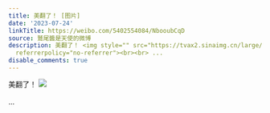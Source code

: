 ```yaml
---
title: 美翻了！ [图片]
date: '2023-07-24'
linkTitle: https://weibo.com/5402554084/NbooubCqD
source: 鷲尾醬是天使的微博
description: 美翻了！ <img style="" src="https://tvax2.sinaimg.cn/large/005TCz76gy1hg8cwi1eo5j30q80jw76i.jpg"
  referrerpolicy="no-referrer"><br><br> ...
disable_comments: true
---
```

美翻了！ <img style="" src="https://tvax2.sinaimg.cn/large/005TCz76gy1hg8cwi1eo5j30q80jw76i.jpg" referrerpolicy="no-referrer"><br><br> ...